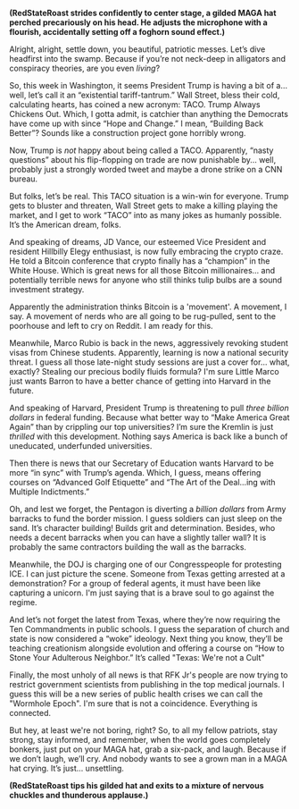 **(RedStateRoast strides confidently to center stage, a gilded MAGA hat perched precariously on his head. He adjusts the microphone with a flourish, accidentally setting off a foghorn sound effect.)**

Alright, alright, settle down, you beautiful, patriotic messes. Let’s dive headfirst into the swamp. Because if you’re not neck-deep in alligators and conspiracy theories, are you even *living*?

So, this week in Washington, it seems President Trump is having a bit of a… well, let’s call it an “existential tariff-tantrum.” Wall Street, bless their cold, calculating hearts, has coined a new acronym: TACO. Trump Always Chickens Out. Which, I gotta admit, is catchier than anything the Democrats have come up with since “Hope and Change.” I mean, “Building Back Better”? Sounds like a construction project gone horribly wrong.

Now, Trump is *not* happy about being called a TACO. Apparently, “nasty questions” about his flip-flopping on trade are now punishable by… well, probably just a strongly worded tweet and maybe a drone strike on a CNN bureau.

But folks, let’s be real. This TACO situation is a win-win for everyone. Trump gets to bluster and threaten, Wall Street gets to make a killing playing the market, and I get to work “TACO” into as many jokes as humanly possible. It’s the American dream, folks.

And speaking of dreams, JD Vance, our esteemed Vice President and resident Hillbilly Elegy enthusiast, is now fully embracing the crypto craze. He told a Bitcoin conference that crypto finally has a “champion” in the White House. Which is great news for all those Bitcoin millionaires… and potentially terrible news for anyone who still thinks tulip bulbs are a sound investment strategy.

Apparently the administration thinks Bitcoin is a 'movement'. A movement, I say. A movement of nerds who are all going to be rug-pulled, sent to the poorhouse and left to cry on Reddit. I am ready for this.

Meanwhile, Marco Rubio is back in the news, aggressively revoking student visas from Chinese students. Apparently, learning is now a national security threat. I guess all those late-night study sessions are just a cover for… what, exactly? Stealing our precious bodily fluids formula? I'm sure Little Marco just wants Barron to have a better chance of getting into Harvard in the future.

And speaking of Harvard, President Trump is threatening to pull *three billion dollars* in federal funding. Because what better way to “Make America Great Again” than by crippling our top universities? I’m sure the Kremlin is just *thrilled* with this development. Nothing says America is back like a bunch of uneducated, underfunded universities.

Then there is news that our Secretary of Education wants Harvard to be more “in sync” with Trump’s agenda. Which, I guess, means offering courses on “Advanced Golf Etiquette” and “The Art of the Deal…ing with Multiple Indictments.”

Oh, and lest we forget, the Pentagon is diverting a *billion dollars* from Army barracks to fund the border mission. I guess soldiers can just sleep on the sand. It’s character building! Builds grit and determination. Besides, who needs a decent barracks when you can have a slightly taller wall? It is probably the same contractors building the wall as the barracks.

Meanwhile, the DOJ is charging one of our Congresspeople for protesting ICE. I can just picture the scene. Someone from Texas getting arrested at a demonstration? For a group of federal agents, it must have been like capturing a unicorn. I'm just saying that is a brave soul to go against the regime.

And let’s not forget the latest from Texas, where they’re now requiring the Ten Commandments in public schools. I guess the separation of church and state is now considered a “woke” ideology. Next thing you know, they’ll be teaching creationism alongside evolution and offering a course on “How to Stone Your Adulterous Neighbor.” It’s called "Texas: We're not a Cult"

Finally, the most unholy of all news is that RFK Jr's people are now trying to restrict government scientists from publishing in the top medical journals. I guess this will be a new series of public health crises we can call the "Wormhole Epoch". I'm sure that is not a coincidence. Everything is connected.

But hey, at least we're not boring, right? So, to all my fellow patriots, stay strong, stay informed, and remember, when the world goes completely bonkers, just put on your MAGA hat, grab a six-pack, and laugh. Because if we don’t laugh, we’ll cry. And nobody wants to see a grown man in a MAGA hat crying. It’s just… unsettling.

**(RedStateRoast tips his gilded hat and exits to a mixture of nervous chuckles and thunderous applause.)**